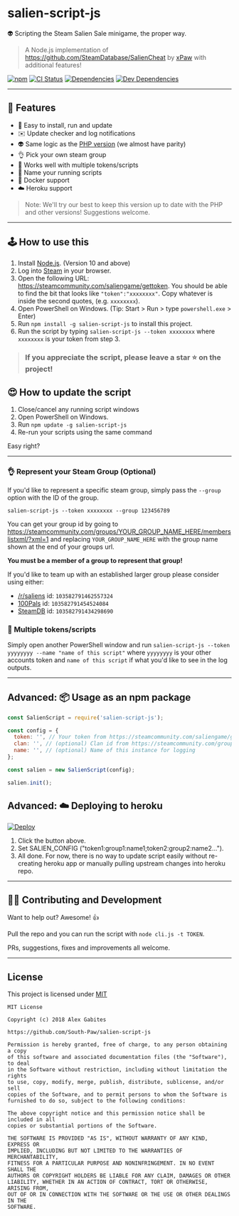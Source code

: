 # salien-script-js

👽 Scripting the Steam Salien Sale minigame, the proper way.

> A Node.js implementation of https://github.com/SteamDatabase/SalienCheat by [xPaw](https://github.com/xPaw) with additional features!

[![npm](https://img.shields.io/npm/v/salien-script-js.svg)](https://www.npmjs.com/package/salien-script-js)
[![CI Status](https://img.shields.io/travis/South-Paw/salien-script-js.svg)](https://travis-ci.org/South-Paw/salien-script-js)
[![Dependencies](https://david-dm.org/South-Paw/salien-script-js.svg)](https://david-dm.org/South-Paw/salien-script-js)
[![Dev Dependencies](https://david-dm.org/South-Paw/salien-script-js/dev-status.svg)](https://david-dm.org/South-Paw/salien-script-js?type=dev)

---

## 🌈 Features

* 🎉 Easy to install, run and update
* ✉️ Update checker and log notifications
* 👽 Same logic as the [PHP version](https://github.com/SteamDatabase/SalienCheat) (we almost have parity)
* 👌 Pick your own steam group
* 👥 Works well with multiple tokens/scripts
* 👀 Name your running scripts
* 🐳 Docker support
* ☁️ Heroku support

> Note: We'll try our best to keep this version up to date with the PHP and other versions! Suggestions welcome.

---

## 🕹️ How to use this

1. Install [Node.js](https://nodejs.org/en/). (Version 10 and above)
2. Log into [Steam](http://store.steampowered.com/) in your browser.
3. Open the following URL: <https://steamcommunity.com/saliengame/gettoken>. You should be able to find the bit that looks like `"token":"xxxxxxxx"`. Copy whatever is inside the second quotes, (e.g. `xxxxxxxx`).
4. Open PowerShell on Windows. (Tip: Start > Run > type `powershell.exe` > Enter)
5. Run `npm install -g salien-script-js` to install this project.
6. Run the script by typing `salien-script-js --token xxxxxxxx` where `xxxxxxxx` is your token from step 3.

> ### If you appreciate the script, please leave a star ⭐ on the project!

## 😍 How to update the script

1. Close/cancel any running script windows
2. Open PowerShell on Windows.
3. Run `npm update -g salien-script-js`
4. Re-run your scripts using the same command

Easy right?

---

### 👌 Represent your Steam Group (Optional)

If you'd like to represent a specific steam group, simply pass the `--group` option with the ID of the group.

```sh-session
salien-script-js --token xxxxxxxx --group 123456789
```

You can get your group id by going to https://steamcommunity.com/groups/YOUR_GROUP_NAME_HERE/memberslistxml/?xml=1 and replacing `YOUR_GROUP_NAME_HERE` with the group name shown at the end of your groups url.

**You must be a member of a group to represent that group!**

If you'd like to team up with an established larger group please consider using either:

* [/r/saliens](https://steamcommunity.com/groups/summersaliens) id: `103582791462557324`
* [100Pals](https://steamcommunity.com/groups/100pals) id: `103582791454524084`
* [SteamDB](https://steamcommunity.com/groups/steamdb) id: `103582791434298690`

### 👥 Multiple tokens/scripts

Simply open another PowerShell window and run `salien-script-js --token yyyyyyyy --name "name of this script"` where `yyyyyyyy` is your other accounts token and `name of this script` if what you'd like to see in the log outputs.

---

## Advanced: 📦 Usage as an npm package

```js
const SalienScript = require('salien-script-js');

const config = {
  token: '', // Your token from https://steamcommunity.com/saliengame/gettoken
  clan: '', // (optional) Clan id from https://steamcommunity.com/groups/YOUR_GROUP_NAME_HERE/memberslistxml/?xml=1
  name: '', // (optional) Name of this instance for logging
};

const salien = new SalienScript(config);

salien.init();
```

## Advanced: ☁️ Deploying to heroku

[![Deploy](https://www.herokucdn.com/deploy/button.svg)](https://heroku.com/deploy)

1. Click the button above.
2. Set SALIEN_CONFIG ("token1:group1:name1;token2:group2:name2...").
3. All done. For now, there is no way to update script easily without re-creating heroku app or manually pulling upstream changes into heroku repo.

---

## 👨‍💻 Contributing and Development

Want to help out? Awesome! 👍

Pull the repo and you can run the script with `node cli.js -t TOKEN`.

PRs, suggestions, fixes and improvements all welcome.

---

## License

This project is licensed under [MIT](https://github.com/South-Paw/salien-script-js/blob/master/LICENSE)

```
MIT License

Copyright (c) 2018 Alex Gabites

https://github.com/South-Paw/salien-script-js

Permission is hereby granted, free of charge, to any person obtaining a copy
of this software and associated documentation files (the "Software"), to deal
in the Software without restriction, including without limitation the rights
to use, copy, modify, merge, publish, distribute, sublicense, and/or sell
copies of the Software, and to permit persons to whom the Software is
furnished to do so, subject to the following conditions:

The above copyright notice and this permission notice shall be included in all
copies or substantial portions of the Software.

THE SOFTWARE IS PROVIDED "AS IS", WITHOUT WARRANTY OF ANY KIND, EXPRESS OR
IMPLIED, INCLUDING BUT NOT LIMITED TO THE WARRANTIES OF MERCHANTABILITY,
FITNESS FOR A PARTICULAR PURPOSE AND NONINFRINGEMENT. IN NO EVENT SHALL THE
AUTHORS OR COPYRIGHT HOLDERS BE LIABLE FOR ANY CLAIM, DAMAGES OR OTHER
LIABILITY, WHETHER IN AN ACTION OF CONTRACT, TORT OR OTHERWISE, ARISING FROM,
OUT OF OR IN CONNECTION WITH THE SOFTWARE OR THE USE OR OTHER DEALINGS IN THE
SOFTWARE.
```
